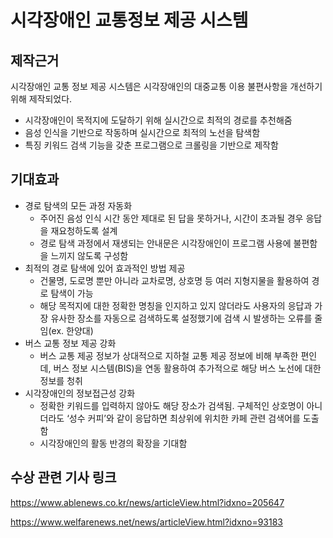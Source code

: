 # 시각장애인 교통정보 제공 시스템
## 제작근거
시각장애인 교통 정보 제공 시스템은 시각장애인의 대중교통 이용 불편사항을 개선하기 위해 제작되었다.
- 시각장애인이 목적지에 도달하기 위해 실시간으로 최적의 경로를 추천해줌
- 음성 인식을 기반으로 작동하며 실시간으로 최적의 노선을 탐색함
- 특징 키워드 검색 기능을 갖춘 프로그램으로 크롤링을 기반으로 제작함

## 기대효과
- 경로 탐색의 모든 과정 자동화
  - 주어진 음성 인식 시간 동안 제대로 된 답을 못하거나, 시간이 초과될 경우 응답을 재요청하도록 설계
  - 경로 탐색 과정에서 재생되는 안내문은 시각장애인이 프로그램 사용에 불편함을 느끼지 않도록 구성함
- 최적의 경로 탐색에 있어 효과적인 방법 제공
  - 건물명, 도로명 뿐만 아니라 교차로명, 상호명 등 여러 지형지물을 활용하여 경로 탐색이 가능
  - 해당 목적지에 대한 정확한 명칭을 인지하고 있지 않더라도 사용자의 응답과 가장 유사한 장소를 자동으로 검색하도록 설정했기에 검색 시 발생하는 오류를 줄임(ex. 한양대)
- 버스 교통 정보 제공 강화
  - 버스 교통 제공 정보가 상대적으로 지하철 교통 제공 정보에 비해 부족한 편인데, 버스 정보 시스템(BIS)을 연동 활용하여 추가적으로 해당 버스 노선에 대한 정보를 청취
- 시각장애인의 정보접근성 강화
  - 정확한 키워드를 입력하지 않아도 해당 장소가 검색됨. 구체적인 상호명이 아니더라도 ‘성수 커피’와 같이 응답하면 최상위에 위치한 카페 관련 검색어를 도출함
  - 시각장애인의 활동 반경의 확장을 기대함
 
## 수상 관련 기사 링크
https://www.ablenews.co.kr/news/articleView.html?idxno=205647

https://www.welfarenews.net/news/articleView.html?idxno=93183

